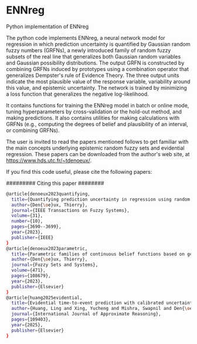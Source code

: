 # ENNreg
Python implementation of ENNreg

The python code implements  ENNreg, a neural network model for regression in which prediction uncertainty is quantified by Gaussian random fuzzy numbers (GRFNs), a newly introduced family of random fuzzy subsets of the real line that generalizes both Gaussian random variables and Gaussian possibility distributions. The output GRFN is constructed by combining GRFNs induced by prototypes using a combination operator that generalizes Dempster's rule of Evidence Theory. The three output units indicate the most plausible  value of the response variable, variability around this value, and epistemic uncertainty. The network is trained by minimizing a loss function that generalizes the negative log-likelihood. 

It contains functions for training the ENNreg model in batch or online mode, tuning hyperparameters by cross-validation or the hold-out method, and making predictions. It also contains utilities for making calculations with GRFNs (e.g., computing the degrees of belief and plausibility of an interval, or combining GRFNs).

The user is invited to read the papers mentioned follows to get familiar with the main concepts underlying epistemic random fuzzy sets and evidential regression. These papers can be downloaded from the author's web site, at <https://www.hds.utc.fr/~tdenoeux/>. 


If you find this code useful, please cite the following papers:

######### Citing this paper ########
```bash
@article{denoeux2023quantifying,
  title={Quantifying prediction uncertainty in regression using random fuzzy sets: the ENNreg model},
  author={Den{\oe}ux, Thierry},
  journal={IEEE Transactions on Fuzzy Systems},
  volume={31},
  number={10},
  pages={3690--3699},
  year={2023},
  publisher={IEEE}
}
@article{denoeux2023parametric,
  title={Parametric families of continuous belief functions based on generalized Gaussian random fuzzy numbers},
  author={Den{\oe}ux, Thierry},
  journal={Fuzzy Sets and Systems},
  volume={471},
  pages={108679},
  year={2023},
  publisher={Elsevier}
}
@article{huang2025evidential,
  title={Evidential time-to-event prediction with calibrated uncertainty quantification},
  author={Huang, Ling and Xing, Yucheng and Mishra, Swapnil and Den{\oe}ux, Thierry and Feng, Mengling},
  journal={International Journal of Approximate Reasoning},
  pages={109403},
  year={2025},
  publisher={Elsevier}
}
```
